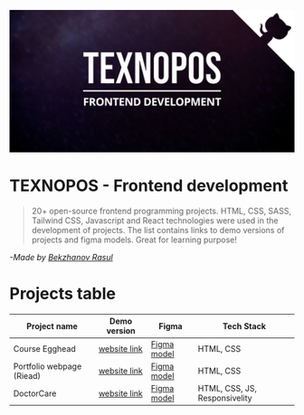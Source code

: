 ![CLONE WARS](.assets/OG.jpg)

# TEXNOPOS - Frontend development

> 20+ open-source frontend programming projects. HTML, CSS, SASS, Tailwind CSS, Javascript and React technologies were used in the development of projects. The list contains links to demo versions of projects and figma models. Great for learning purpose!

_-Made by <a href="https://github.com/BekzhanovR" title="Bekzhanov Rasul">Bekzhanov Rasul</a>_

# Projects table

| Project name              | Demo version                                                     | Figma                                                                                                                                                                   | Tech Stack                     |
|---------------------------|------------------------------------------------------------------|-------------------------------------------------------------------------------------------------------------------------------------------------------------------------|--------------------------------|
| Course Egghead            | [website link](https://bekzhanovrasul.github.io/Course-EggHead/) | [Figma model](https://www.figma.com/design/6D89AomTtLr8vXTXqf5jJm/Course-Egghead--%C2%A0html%C2%A0css-template-for-course-(Community)?node-id=0-1&t=k6HNoChpKi52CB8r-0) | HTML, CSS                      |
| Portfolio webpage (Riead) | [website link](https://bekzhanovrasul.github.io/Riead/)          | [Figma model](https://www.figma.com/design/QLBtBOcUUDNq8BCO3o4Snx/Portfolio-Webpage-(Community)?node-id=0-1&t=U7KKFhGO94bKKWUt-0)                                       | HTML, CSS                      |
| DoctorCare                | [website link](https://bekzhanovrasul.github.io/DoctorCare/)     | [Figma model](https://www.figma.com/design/Bg2mHU1N8q3FbDy1notdUW/%D0%BC%D0%B5%D0%B4%D0%BF%D0%BE%D0%BC%D0%BE%D1%89%D1%8C?node-id=0-1&t=X5MkhyMRIYN0MrTu-0)              | HTML, CSS, JS, Responsivelity  |